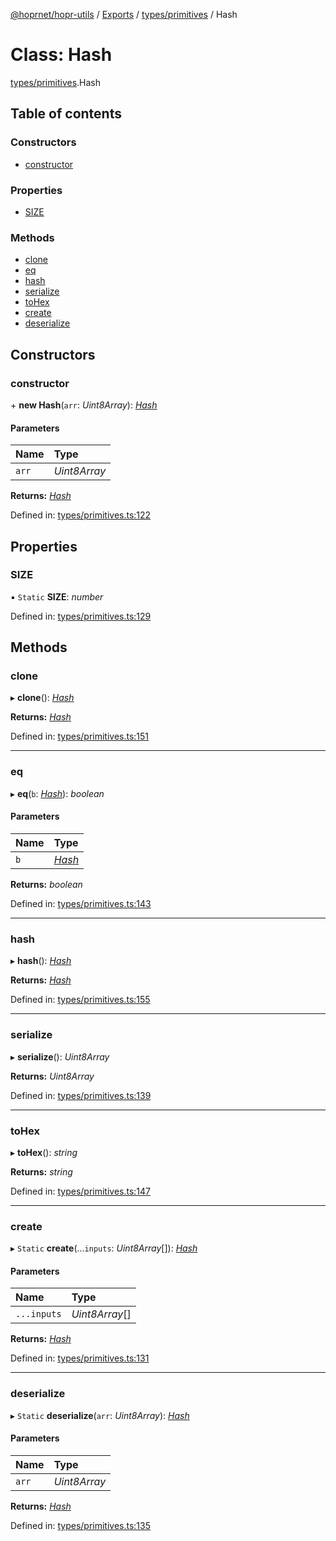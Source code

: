 [@hoprnet/hopr-utils](../README.md) / [Exports](../modules.md) / [types/primitives](../modules/types_primitives.md) / Hash

# Class: Hash

[types/primitives](../modules/types_primitives.md).Hash

## Table of contents

### Constructors

- [constructor](types_primitives.hash.md#constructor)

### Properties

- [SIZE](types_primitives.hash.md#size)

### Methods

- [clone](types_primitives.hash.md#clone)
- [eq](types_primitives.hash.md#eq)
- [hash](types_primitives.hash.md#hash)
- [serialize](types_primitives.hash.md#serialize)
- [toHex](types_primitives.hash.md#tohex)
- [create](types_primitives.hash.md#create)
- [deserialize](types_primitives.hash.md#deserialize)

## Constructors

### constructor

\+ **new Hash**(`arr`: *Uint8Array*): [*Hash*](types_primitives.hash.md)

#### Parameters

| Name | Type |
| :------ | :------ |
| `arr` | *Uint8Array* |

**Returns:** [*Hash*](types_primitives.hash.md)

Defined in: [types/primitives.ts:122](https://github.com/hoprnet/hoprnet/blob/448a47a/packages/utils/src/types/primitives.ts#L122)

## Properties

### SIZE

▪ `Static` **SIZE**: *number*

Defined in: [types/primitives.ts:129](https://github.com/hoprnet/hoprnet/blob/448a47a/packages/utils/src/types/primitives.ts#L129)

## Methods

### clone

▸ **clone**(): [*Hash*](types_primitives.hash.md)

**Returns:** [*Hash*](types_primitives.hash.md)

Defined in: [types/primitives.ts:151](https://github.com/hoprnet/hoprnet/blob/448a47a/packages/utils/src/types/primitives.ts#L151)

___

### eq

▸ **eq**(`b`: [*Hash*](types_primitives.hash.md)): *boolean*

#### Parameters

| Name | Type |
| :------ | :------ |
| `b` | [*Hash*](types_primitives.hash.md) |

**Returns:** *boolean*

Defined in: [types/primitives.ts:143](https://github.com/hoprnet/hoprnet/blob/448a47a/packages/utils/src/types/primitives.ts#L143)

___

### hash

▸ **hash**(): [*Hash*](types_primitives.hash.md)

**Returns:** [*Hash*](types_primitives.hash.md)

Defined in: [types/primitives.ts:155](https://github.com/hoprnet/hoprnet/blob/448a47a/packages/utils/src/types/primitives.ts#L155)

___

### serialize

▸ **serialize**(): *Uint8Array*

**Returns:** *Uint8Array*

Defined in: [types/primitives.ts:139](https://github.com/hoprnet/hoprnet/blob/448a47a/packages/utils/src/types/primitives.ts#L139)

___

### toHex

▸ **toHex**(): *string*

**Returns:** *string*

Defined in: [types/primitives.ts:147](https://github.com/hoprnet/hoprnet/blob/448a47a/packages/utils/src/types/primitives.ts#L147)

___

### create

▸ `Static` **create**(...`inputs`: *Uint8Array*[]): [*Hash*](types_primitives.hash.md)

#### Parameters

| Name | Type |
| :------ | :------ |
| `...inputs` | *Uint8Array*[] |

**Returns:** [*Hash*](types_primitives.hash.md)

Defined in: [types/primitives.ts:131](https://github.com/hoprnet/hoprnet/blob/448a47a/packages/utils/src/types/primitives.ts#L131)

___

### deserialize

▸ `Static` **deserialize**(`arr`: *Uint8Array*): [*Hash*](types_primitives.hash.md)

#### Parameters

| Name | Type |
| :------ | :------ |
| `arr` | *Uint8Array* |

**Returns:** [*Hash*](types_primitives.hash.md)

Defined in: [types/primitives.ts:135](https://github.com/hoprnet/hoprnet/blob/448a47a/packages/utils/src/types/primitives.ts#L135)
